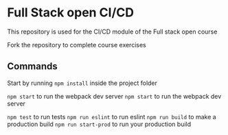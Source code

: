 # Full Stack open CI/CD

This repository is used for the CI/CD module of the Full stack open course

Fork the repository to complete course exercises

## Commands

Start by running `npm install` inside the project folder

`npm start` to run the webpack dev server
`npm start` to run the webpack dev server

`npm test` to run tests
`npm run eslint` to run eslint
`npm run build` to make a production build
`npm run start-prod` to run your production build

